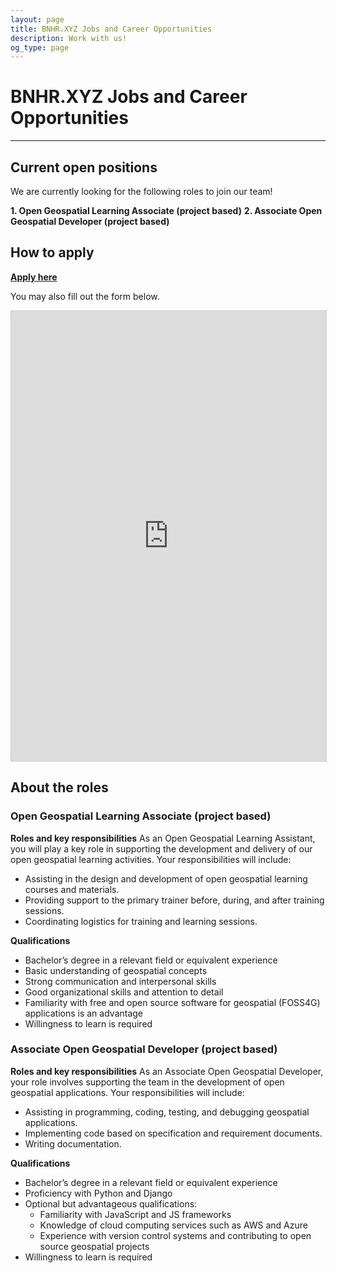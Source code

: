 ```yaml
---
layout: page
title: BNHR.XYZ Jobs and Career Opportunities
description: Work with us!
og_type: page
---
```

# BNHR.XYZ Jobs and Career Opportunities
<hr>

## Current open positions
We are currently looking for the following roles to join our team!

**1. Open Geospatial Learning Associate (project based)** 
**2. Associate Open Geospatial Developer (project based)**

## How to apply
<div class="d-flex justify-content-start py-2"><a
    href="https://airtable.com/appRRlqo6YvUCsfqs/shrzM1psZ2UDE5IKt"
    target="_blank" class="btn btn-lg bg-success col-sm-12 col-md-6" role="button"
    aria-disabled="true"><strong class="text-white">Apply here</strong></a>
</div> 

You may also fill out the form below.
<iframe class="airtable-embed" src="https://airtable.com/embed/appRRlqo6YvUCsfqs/shrzM1psZ2UDE5IKt?backgroundColor=cyan" frameborder="0" onmousewheel="" width="100%" height="720" style="background: transparent; border: 1px solid #ccc;"></iframe>

## About the roles
### Open Geospatial Learning Associate (project based)

**Roles and key responsibilities**
As an Open Geospatial Learning Assistant, you will play a key role in supporting the development and delivery of our open geospatial learning activities. Your responsibilities will include:
- Assisting in the design and development of open geospatial learning courses and materials.
- Providing support to the primary trainer before, during, and after training sessions.
- Coordinating logistics for training and learning sessions.

**Qualifications**
- Bachelor’s degree in a relevant field or equivalent experience
- Basic understanding of geospatial concepts
- Strong communication and interpersonal skills
- Good organizational skills and attention to detail
- Familiarity with free and open source software for geospatial (FOSS4G) applications is an advantage
- Willingness to learn is required

### Associate Open Geospatial Developer (project based)

**Roles and key responsibilities**
As an Associate Open Geospatial Developer, your role involves supporting the team in the development of open geospatial applications. Your responsibilities will include:
- Assisting in programming, coding, testing, and debugging geospatial applications.
- Implementing code based on specification and requirement documents.
- Writing documentation.

**Qualifications**
- Bachelor’s degree in a relevant field or equivalent experience
- Proficiency with Python and Django
- Optional but advantageous qualifications:
  - Familiarity with JavaScript and JS frameworks
  - Knowledge of cloud computing services such as AWS and Azure 
  - Experience with version control systems and contributing to open source geospatial projects 
- Willingness to learn is required